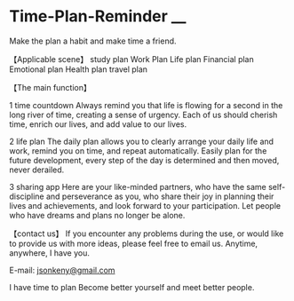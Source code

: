 # Time-Plan-Reminder __
Make the plan a habit and make time a friend.

【Applicable scene】
  study plan
  Work Plan
  Life plan
  Financial plan
  Emotional plan
  Health plan
  travel plan

【The main function】

1 time countdown
Always remind you that life is flowing for a second in the long river of time, creating a sense of urgency. Each of us should cherish time, enrich our lives, and add value to our lives.

2 life plan
The daily plan allows you to clearly arrange your daily life and work, remind you on time, and repeat automatically. Easily plan for the future development, every step of the day is determined and then moved, never derailed.

3 sharing app
Here are your like-minded partners, who have the same self-discipline and perseverance as you, who share their joy in planning their lives and achievements, and look forward to your participation. Let people who have dreams and plans no longer be alone.

【contact us】
If you encounter any problems during the use, or would like to provide us with more ideas, please feel free to email us. Anytime, anywhere, I have you.

E-mail: jsonkeny@gmail.com


I have time to plan
Become better yourself and meet better people.

